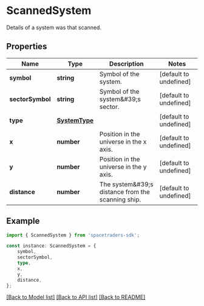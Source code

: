# ScannedSystem

Details of a system was that scanned.

## Properties

Name | Type | Description | Notes
------------ | ------------- | ------------- | -------------
**symbol** | **string** | Symbol of the system. | [default to undefined]
**sectorSymbol** | **string** | Symbol of the system\&#39;s sector. | [default to undefined]
**type** | [**SystemType**](SystemType.md) |  | [default to undefined]
**x** | **number** | Position in the universe in the x axis. | [default to undefined]
**y** | **number** | Position in the universe in the y axis. | [default to undefined]
**distance** | **number** | The system\&#39;s distance from the scanning ship. | [default to undefined]

## Example

```typescript
import { ScannedSystem } from 'spacetraders-sdk';

const instance: ScannedSystem = {
    symbol,
    sectorSymbol,
    type,
    x,
    y,
    distance,
};
```

[[Back to Model list]](../README.md#documentation-for-models) [[Back to API list]](../README.md#documentation-for-api-endpoints) [[Back to README]](../README.md)
